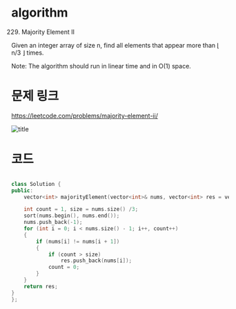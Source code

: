 ﻿# algorithm 
229. Majority Element II
  
Given an integer array of size n, find all elements that appear more than ⌊ n/3 ⌋ times.  

Note: The algorithm should run in linear time and in O(1) space.  


# 문제 링크    
https://leetcode.com/problems/majority-element-ii/


![title](https://github.com/jungmin3834/algorithm/blob/master/image/majority-element-ii.png)

# 코드

```cpp

class Solution {
public:
    vector<int> majorityElement(vector<int>& nums, vector<int> res = vector<int>()) {

	int count = 1, size = nums.size() /3;
	sort(nums.begin(), nums.end());
	nums.push_back(-1);
	for (int i = 0; i < nums.size() - 1; i++, count++)
	{
		if (nums[i] != nums[i + 1])
		{
			if (count > size)
				res.push_back(nums[i]);
			count = 0;
		}
	}
	return res;
}
};

```

